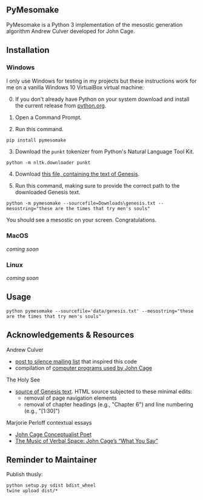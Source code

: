 ## PyMesomake

PyMesomake is a Python 3 implementation of the mesostic generation algorithm Andrew Culver developed for John Cage.


## Installation

### Windows

I only use Windows for testing in my projects but these instructions work for me on a vanilla Windows 10 VirtualBox virtual machine:

0. If you don't already have Python on your system download and install the current release from [python.org](https://www.python.org/). 

1. Open a Command Prompt.
 
2. Run this command.

```python
pip install pymesomake
```

3. Download the `punkt` tokenizer from Python's Natural Language Tool Kit.

```
python -m nltk.downloader punkt
```
4. Download [this file, containing the text of Genesis](https://raw.githubusercontent.com/erictheise/pymesomake/master/data/genesis.txt).


5. Run this command, making sure to provide the correct path to the downloaded Genesis text.

```
python -m pymesomake --sourcefile=Downloads\genesis.txt --mesostring="these are the times that try men's souls"
```

You should see a mesostic on your screen. Congratulations.


### MacOS

_coming soon_

### Linux

_coming soon_


## Usage

```
python pymesomake --sourcefile='data/genesis.txt' --mesostring="these are the times that try men's souls"
```

## Acknowledgements & Resources

Andrew Culver

* [post to silence mailing list](https://lists.virginia.edu/sympa/arc/silence/2019-01/msg00013.html) that inspired this code
* compilation of [computer programs used by John Cage](http://www.anarchicharmony.org/People/Culver/CagePrograms.html)
  
The Holy See

* [source of Genesis text](http://www.vatican.va/archive/bible/genesis/documents/bible_genesis_en.html). HTML source subjected to these minimal edits:
    * removal of page navigation elements
    * removal of chapter headings (e.g., "Chapter 6") and line numbering (e.g., "[1:30]")
    
    
Marjorie Perloff contextual essays

* [John Cage Conceptualist Poet](http://thebatterseareview.com/critical-prose/116-john-cage-conceptualist-poet)
* [The Music of Verbal Space: John Cage’s “What You Say”](http://marjorieperloff.com/essays/cage-verbal-space/)

## Reminder to Maintainer

Publish thusly:

```
python setup.py sdist bdist_wheel
twine upload dist/*
```
